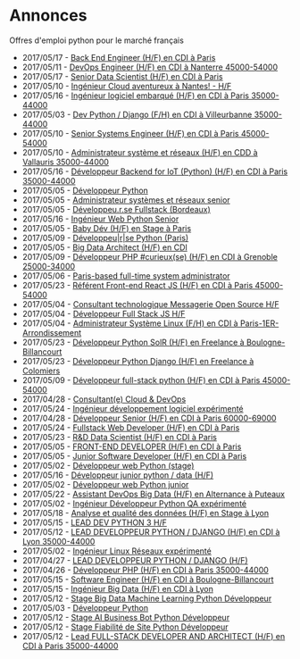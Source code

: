 # Annonces

Offres d'emploi python pour le marché français

* 2017/05/17 - [Back End Engineer (H/F) en CDI à Paris](http://www.pyjobs.fr/jobs/details/5743/back-end-engineer-h-f-en-cdi-a-paris "Back End Engineer (H/F) en CDI à Paris")
* 2017/05/11 - [DevOps Engineer (H/F) en CDI à Nanterre 45000-54000](http://www.pyjobs.fr/jobs/details/5728/devops-engineer-h-f-en-cdi-a-nanterre-45000-54000 "DevOps Engineer (H/F) en CDI à Nanterre 45000-54000")
* 2017/05/17 - [Senior Data Scientist (H/F) en CDI à Paris](http://www.pyjobs.fr/jobs/details/5741/senior-data-scientist-h-f-en-cdi-a-paris "Senior Data Scientist (H/F) en CDI à Paris")
* 2017/05/10 - [Ingénieur Cloud aventureux à Nantes! - H/F](http://www.pyjobs.fr/jobs/details/5726/ingenieur-cloud-aventureux-a-nantes-h-f "Ingénieur Cloud aventureux à Nantes! - H/F")
* 2017/05/16 - [Ingénieur logiciel embarqué (H/F) en CDI à Paris 35000-44000](http://www.pyjobs.fr/jobs/details/5739/ingenieur-logiciel-embarque-h-f-en-cdi-a-paris-35000-44000 "Ingénieur logiciel embarqué (H/F) en CDI à Paris 35000-44000")
* 2017/05/03 - [Dev Python / Django (F/H) en CDI à Villeurbanne 35000-44000](http://www.pyjobs.fr/jobs/details/5708/dev-python-django-f-h-en-cdi-a-villeurbanne-35000-44000 "Dev Python / Django (F/H) en CDI à Villeurbanne 35000-44000")
* 2017/05/10 - [Senior Systems Engineer (H/F) en CDI à Paris 45000-54000](http://www.pyjobs.fr/jobs/details/5724/senior-systems-engineer-h-f-en-cdi-a-paris-45000-54000 "Senior Systems Engineer (H/F) en CDI à Paris 45000-54000")
* 2017/05/10 - [Administrateur système et réseaux (H/F) en CDD à Vallauris 35000-44000](http://www.pyjobs.fr/jobs/details/5725/administrateur-systeme-et-reseaux-h-f-en-cdd-a-vallauris-35000-44000 "Administrateur système et réseaux (H/F) en CDD à Vallauris 35000-44000")
* 2017/05/16 - [Développeur Backend for IoT (Python) (H/F) en CDI à Paris 35000-44000](http://www.pyjobs.fr/jobs/details/5738/developpeur-backend-for-iot-python-h-f-en-cdi-a-paris-35000-44000 "Développeur Backend for IoT (Python) (H/F) en CDI à Paris 35000-44000")
* 2017/05/05 - [Développeur Python](http://www.pyjobs.fr/jobs/details/5714/developpeur-python "Développeur Python")
* 2017/05/05 - [Administrateur systèmes et réseaux senior](http://www.pyjobs.fr/jobs/details/5713/administrateur-systemes-et-reseaux-senior "Administrateur systèmes et réseaux senior")
* 2017/05/05 - [Développeu.r.se Fullstack (Bordeaux)](http://www.pyjobs.fr/jobs/details/5715/developpeu-r-se-fullstack-bordeaux "Développeu.r.se Fullstack (Bordeaux)")
* 2017/05/16 - [Ingénieur Web Python Senior](http://www.pyjobs.fr/jobs/details/5737/ingenieur-web-python-senior "Ingénieur Web Python Senior")
* 2017/05/05 - [Baby Dév (H/F) en Stage à Paris](http://www.pyjobs.fr/jobs/details/5716/baby-dev-h-f-en-stage-a-paris "Baby Dév (H/F) en Stage à Paris")
* 2017/05/09 - [Développeu|r|se Python (Paris)](http://www.pyjobs.fr/jobs/details/5722/developpeu-r-se-python-paris "Développeu|r|se Python (Paris)")
* 2017/05/05 - [Big Data Architect (H/F) en CDI](http://www.pyjobs.fr/jobs/details/5717/big-data-architect-h-f-en-cdi "Big Data Architect (H/F) en CDI")
* 2017/05/09 - [Développeur PHP #curieux(se) (H/F) en CDI à Grenoble 25000-34000](http://www.pyjobs.fr/jobs/details/5723/developpeur-php-curieux-se-h-f-en-cdi-a-grenoble-25000-34000 "Développeur PHP #curieux(se) (H/F) en CDI à Grenoble 25000-34000")
* 2017/05/06 - [Paris-based full-time system administrator](http://www.pyjobs.fr/jobs/details/5720/paris-based-full-time-system-administrator "Paris-based full-time system administrator")
* 2017/05/23 - [Référent Front-end React JS (H/F) en CDI à Paris 45000-54000](http://www.pyjobs.fr/jobs/details/5749/referent-front-end-react-js-h-f-en-cdi-a-paris-45000-54000 "Référent Front-end React JS (H/F) en CDI à Paris 45000-54000")
* 2017/05/04 - [Consultant technologique Messagerie Open Source H/F](http://www.pyjobs.fr/jobs/details/5711/consultant-technologique-messagerie-open-source-h-f "Consultant technologique Messagerie Open Source H/F")
* 2017/05/04 - [Développeur Full Stack JS H/F](http://www.pyjobs.fr/jobs/details/5710/developpeur-full-stack-js-h-f "Développeur Full Stack JS H/F")
* 2017/05/04 - [Administrateur Système Linux (F/H) en CDI à Paris-1ER-Arrondissement](http://www.pyjobs.fr/jobs/details/5712/administrateur-systeme-linux-f-h-en-cdi-a-paris-1er-arrondissement "Administrateur Système Linux (F/H) en CDI à Paris-1ER-Arrondissement")
* 2017/05/23 - [Développeur Python SolR (H/F) en Freelance à Boulogne-Billancourt](http://www.pyjobs.fr/jobs/details/5747/developpeur-python-solr-h-f-en-freelance-a-boulogne-billancourt "Développeur Python SolR (H/F) en Freelance à Boulogne-Billancourt")
* 2017/05/23 - [Développeur Python Django (H/F) en Freelance à Colomiers](http://www.pyjobs.fr/jobs/details/5748/developpeur-python-django-h-f-en-freelance-a-colomiers "Développeur Python Django (H/F) en Freelance à Colomiers")
* 2017/05/09 - [Développeur full-stack python (H/F) en CDI à Paris 45000-54000](http://www.pyjobs.fr/jobs/details/5721/developpeur-full-stack-python-h-f-en-cdi-a-paris-45000-54000 "Développeur full-stack python (H/F) en CDI à Paris 45000-54000")
* 2017/04/28 - [Consultant(e) Cloud & DevOps](http://www.pyjobs.fr/jobs/details/5703/consultant-e-cloud-devops "Consultant(e) Cloud & DevOps")
* 2017/05/24 - [Ingénieur développement logiciel expérimenté](http://www.pyjobs.fr/jobs/details/5751/ingenieur-developpement-logiciel-experimente "Ingénieur développement logiciel expérimenté")
* 2017/04/28 - [Développeur Senior (H/F) en CDI à Paris 60000-69000](http://www.pyjobs.fr/jobs/details/5702/developpeur-senior-h-f-en-cdi-a-paris-60000-69000 "Développeur Senior (H/F) en CDI à Paris 60000-69000")
* 2017/05/24 - [Fullstack Web Developer (H/F) en CDI à Paris](http://www.pyjobs.fr/jobs/details/5750/fullstack-web-developer-h-f-en-cdi-a-paris "Fullstack Web Developer (H/F) en CDI à Paris")
* 2017/05/23 - [R&D Data Scientist (H/F) en CDI à Paris](http://www.pyjobs.fr/jobs/details/5746/r-d-data-scientist-h-f-en-cdi-a-paris "R&D Data Scientist (H/F) en CDI à Paris")
* 2017/05/05 - [FRONT-END DEVELOPER (H/F) en CDI à Paris](http://www.pyjobs.fr/jobs/details/5719/front-end-developer-h-f-en-cdi-a-paris "FRONT-END DEVELOPER (H/F) en CDI à Paris")
* 2017/05/05 - [Junior Software Developer (H/F) en CDI à Paris](http://www.pyjobs.fr/jobs/details/5718/junior-software-developer-h-f-en-cdi-a-paris "Junior Software Developer (H/F) en CDI à Paris")
* 2017/05/02 - [Développeur web Python (stage)](http://www.pyjobs.fr/jobs/details/5706/developpeur-web-python-stage "Développeur web Python (stage)")
* 2017/05/16 - [Développeur junior python / data (H/F)](http://www.pyjobs.fr/jobs/details/5740/developpeur-junior-python-data-h-f "Développeur junior python / data (H/F)")
* 2017/05/02 - [Développeur web Python junior](http://www.pyjobs.fr/jobs/details/5707/developpeur-web-python-junior "Développeur web Python junior")
* 2017/05/22 - [Assistant DevOps Big Data (H/F) en Alternance à Puteaux](http://www.pyjobs.fr/jobs/details/5745/assistant-devops-big-data-h-f-en-alternance-a-puteaux "Assistant DevOps Big Data (H/F) en Alternance à Puteaux")
* 2017/05/02 - [Ingénieur Développeur Python QA expérimenté](http://www.pyjobs.fr/jobs/details/5705/ingenieur-developpeur-python-qa-experimente "Ingénieur Développeur Python QA expérimenté")
* 2017/05/18 - [Analyse et qualité des données (H/F) en Stage à Lyon](http://www.pyjobs.fr/jobs/details/5744/analyse-et-qualite-des-donnees-h-f-en-stage-a-lyon "Analyse et qualité des données (H/F) en Stage à Lyon")
* 2017/05/15 - [LEAD DEV PYTHON 3 H/F](http://www.pyjobs.fr/jobs/details/5736/lead-dev-python-3-h-f "LEAD DEV PYTHON 3 H/F")
* 2017/05/12 - [LEAD DEVELOPPEUR PYTHON / DJANGO (H/F) en CDI à Lyon 35000-44000](http://www.pyjobs.fr/jobs/details/5733/lead-developpeur-python-django-h-f-en-cdi-a-lyon-35000-44000 "LEAD DEVELOPPEUR PYTHON / DJANGO (H/F) en CDI à Lyon 35000-44000")
* 2017/05/02 - [Ingénieur Linux Réseaux expérimenté](http://www.pyjobs.fr/jobs/details/5704/ingenieur-linux-reseaux-experimente "Ingénieur Linux Réseaux expérimenté")
* 2017/04/27 - [LEAD DEVELOPPEUR PYTHON / DJANGO (H/F)](http://www.pyjobs.fr/jobs/details/5701/lead-developpeur-python-django-h-f "LEAD DEVELOPPEUR PYTHON / DJANGO (H/F)")
* 2017/04/26 - [Développeur PHP (H/F) en CDI à Paris 35000-44000](http://www.pyjobs.fr/jobs/details/5700/developpeur-php-h-f-en-cdi-a-paris-35000-44000 "Développeur PHP (H/F) en CDI à Paris 35000-44000")
* 2017/05/15 - [Software Engineer (H/F) en CDI à Boulogne-Billancourt](http://www.pyjobs.fr/jobs/details/5735/software-engineer-h-f-en-cdi-a-boulogne-billancourt "Software Engineer (H/F) en CDI à Boulogne-Billancourt")
* 2017/05/15 - [Ingénieur Big Data (H/F) en CDI à Lyon](http://www.pyjobs.fr/jobs/details/5734/ingenieur-big-data-h-f-en-cdi-a-lyon "Ingénieur Big Data (H/F) en CDI à Lyon")
* 2017/05/12 - [Stage Big Data Machine Learning Python Développeur](http://www.pyjobs.fr/jobs/details/5732/stage-big-data-machine-learning-python-developpeur "Stage Big Data Machine Learning Python Développeur")
* 2017/05/03 - [Développeur Python](http://www.pyjobs.fr/jobs/details/5709/developpeur-python "Développeur Python")
* 2017/05/12 - [Stage AI Business Bot Python Développeur](http://www.pyjobs.fr/jobs/details/5731/stage-ai-business-bot-python-developpeur "Stage AI Business Bot Python Développeur")
* 2017/05/12 - [Stage Fiabilité de Site Python Développeur](http://www.pyjobs.fr/jobs/details/5730/stage-fiabilite-de-site-python-developpeur "Stage Fiabilité de Site Python Développeur")
* 2017/05/12 - [Lead FULL-STACK DEVELOPER AND ARCHITECT (H/F) en CDI à Paris 35000-44000](http://www.pyjobs.fr/jobs/details/5729/lead-full-stack-developer-and-architect-h-f-en-cdi-a-paris-35000-44000 "Lead FULL-STACK DEVELOPER AND ARCHITECT (H/F) en CDI à Paris 35000-44000")

